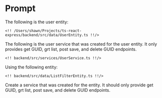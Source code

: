# Prompt

The following is the user entity:

```
<!! /Users/shawn/Projects/ts-react-express/backend/src/data/UserEntity.ts !!/>
```

The following is the user service that was created for the user entity.  It only provides get GUID, grt list, post save, and delete GUID endpoints.

```
<!! backend/src/services/UserService.ts !!/>
```

Using the following entity:

```
<!! backend/src/data/ListFilterEntity.ts !!/>
```

Create a service that was created for the entity.  It should only provide get GUID, grt list, post save, and delete GUID endpoints.